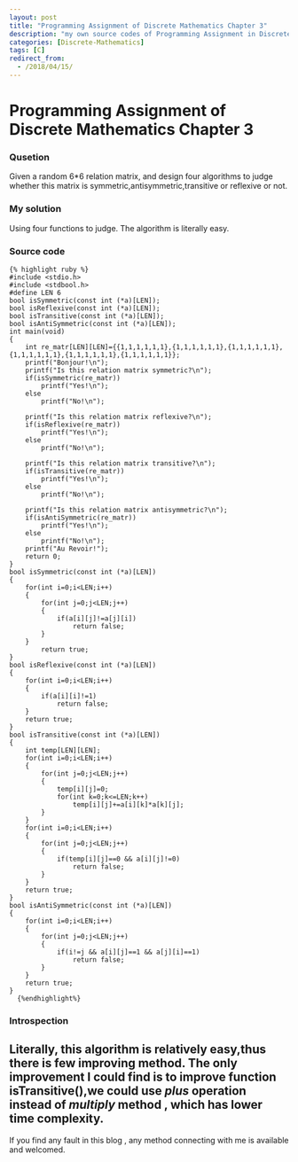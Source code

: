 ```yaml
---
layout: post
title: "Programming Assignment of Discrete Mathematics Chapter 3"
description: "my own source codes of Programming Assignment in Discrete Mathematics "
categories: [Discrete-Mathematics]
tags: [C]
redirect_from:
  - /2018/04/15/
---
```


# Programming Assignment of Discrete Mathematics Chapter 3


### Qusetion

Given a random 6*6 relation matrix, and design four algorithms to judge whether this matrix is symmetric,antisymmetric,transitive or reflexive or not.

### My solution

Using four functions to judge. The algorithm is literally easy.
	
### Source code

	{% highlight ruby %}
    #include <stdio.h>
    #include <stdbool.h>
    #define LEN 6
    bool isSymmetric(const int (*a)[LEN]);
    bool isReflexive(const int (*a)[LEN]);
    bool isTransitive(const int (*a)[LEN]);
    bool isAntiSymmetric(const int (*a)[LEN]);
    int main(void)
    {
        int re_matr[LEN][LEN]={{1,1,1,1,1,1},{1,1,1,1,1,1},{1,1,1,1,1,1},{1,1,1,1,1,1},{1,1,1,1,1,1},{1,1,1,1,1,1}};
        printf("Bonjour!\n");
        printf("Is this relation matrix symmetric?\n");
        if(isSymmetric(re_matr))
            printf("Yes!\n");
        else
            printf("No!\n");

        printf("Is this relation matrix reflexive?\n");
        if(isReflexive(re_matr))
            printf("Yes!\n");
        else
            printf("No!\n");

        printf("Is this relation matrix transitive?\n");
        if(isTransitive(re_matr))
            printf("Yes!\n");
        else
            printf("No!\n");

        printf("Is this relation matrix antisymmetric?\n");
        if(isAntiSymmetric(re_matr))
            printf("Yes!\n");
        else
            printf("No!\n");
        printf("Au Revoir!");
        return 0;
    }
    bool isSymmetric(const int (*a)[LEN])
    {
        for(int i=0;i<LEN;i++)
        {
            for(int j=0;j<LEN;j++)
            {
                if(a[i][j]!=a[j][i])
                    return false;
            }
        }
            return true;
    }
    bool isReflexive(const int (*a)[LEN])
    {
        for(int i=0;i<LEN;i++)
        {
            if(a[i][i]!=1)
                return false;
        }
        return true;
    }
    bool isTransitive(const int (*a)[LEN])
    {
        int temp[LEN][LEN];
        for(int i=0;i<LEN;i++)
        {
            for(int j=0;j<LEN;j++)
            {
                temp[i][j]=0;
                for(int k=0;k<=LEN;k++)
                    temp[i][j]+=a[i][k]*a[k][j];
            }
        }
        for(int i=0;i<LEN;i++)
        {
            for(int j=0;j<LEN;j++)
            {
                if(temp[i][j]==0 && a[i][j]!=0)
                    return false;
            }
        }
        return true;
    }
    bool isAntiSymmetric(const int (*a)[LEN])
    {
        for(int i=0;i<LEN;i++)
        {
            for(int j=0;j<LEN;j++)
            {
                if(i!=j && a[i][j]==1 && a[j][i]==1)
                    return false;
            }
        }
        return true;
    }
	  {%endhighlight%}


### Introspection
	
Literally, this algorithm is relatively easy,thus there is few improving method. The only improvement I could find is to improve
function isTransitive(),we could use *plus* operation instead of *multiply* method , which has lower time complexity.
---
If you find any fault in this blog , any method connecting with me is available and welcomed.
